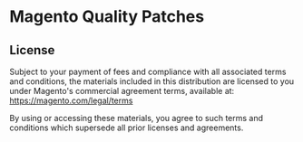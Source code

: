 # Magento Quality Patches

## License
Subject to your payment of fees and compliance with all associated terms and conditions, the materials included in this distribution are licensed to you under Magento's commercial agreement terms, available at: https://magento.com/legal/terms

By using or accessing these materials, you agree to such terms and conditions which supersede all prior licenses and agreements.
